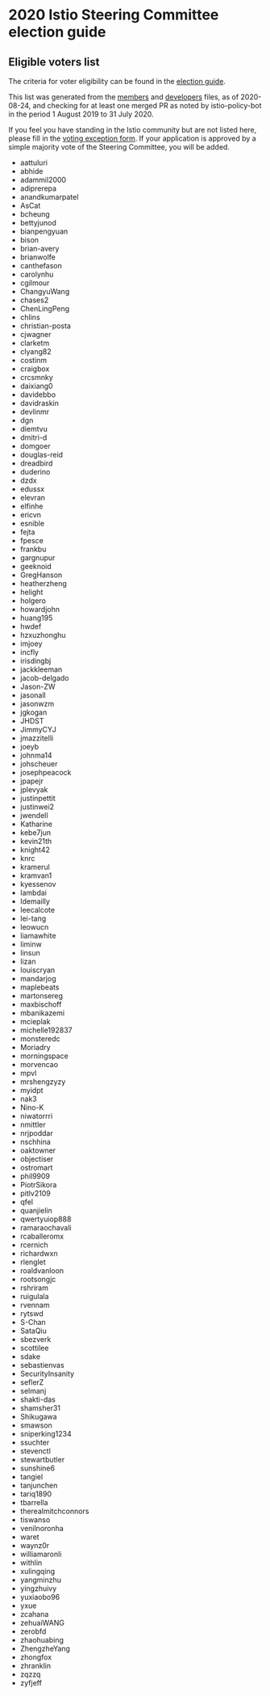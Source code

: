 # 2020 Istio Steering Committee election guide

## Eligible voters list

The criteria for voter eligibility can be found in the [election guide](README.md).

This list was generated from the [members](/org/members.yaml) and [developers](/org/developers.yaml) files, as of 2020-08-24, and checking for at least one merged PR as noted by istio-policy-bot in the period 1 August 2019 to 31 July 2020.

If you feel you have standing in the Istio community but are not listed here, please fill in the [voting exception form](https://forms.gle/jeZd9Qs9smabXod67). If your application is approved by a simple majority vote of the Steering Committee, you will be added.

- aattuluri
- abhide
- adammil2000
- adiprerepa
- anandkumarpatel
- AsCat
- bcheung
- bettyjunod
- bianpengyuan
- bison
- brian-avery
- brianwolfe
- canthefason
- carolynhu
- cgilmour
- ChangyuWang
- chases2
- ChenLingPeng
- chlins
- christian-posta
- cjwagner
- clarketm
- clyang82
- costinm
- craigbox
- crcsmnky
- daixiang0
- davidebbo
- davidraskin
- devlinmr
- dgn
- diemtvu
- dmitri-d
- domgoer
- douglas-reid
- dreadbird
- duderino
- dzdx
- edussx
- elevran
- elfinhe
- ericvn
- esnible
- fejta
- fpesce
- frankbu
- gargnupur
- geeknoid
- GregHanson
- heatherzheng
- helight
- holgero
- howardjohn
- huang195
- hwdef
- hzxuzhonghu
- imjoey
- incfly
- irisdingbj
- jackkleeman
- jacob-delgado
- Jason-ZW
- jasonall
- jasonwzm
- jgkogan
- JHDST
- JimmyCYJ
- jmazzitelli
- joeyb
- johnma14
- johscheuer
- josephpeacock
- jpapejr
- jplevyak
- justinpettit
- justinwei2
- jwendell
- Katharine
- kebe7jun
- kevin21th
- knight42
- knrc
- kramerul
- kramvan1
- kyessenov
- lambdai
- ldemailly
- leecalcote
- lei-tang
- leowucn
- liamawhite
- liminw
- linsun
- lizan
- louiscryan
- mandarjog
- maplebeats
- martonsereg
- maxbischoff
- mbanikazemi
- mcieplak
- michelle192837
- monsteredc
- Moriadry
- morningspace
- morvencao
- mpvl
- mrshengzyzy
- myidpt
- nak3
- Nino-K
- niwatorrri
- nmittler
- nrjpoddar
- nschhina
- oaktowner
- objectiser
- ostromart
- phil9909
- PiotrSikora
- pitlv2109
- qfel
- quanjielin
- qwertyuiop888
- ramaraochavali
- rcaballeromx
- rcernich
- richardwxn
- rlenglet
- roaldvanloon
- rootsongjc
- rshriram
- ruigulala
- rvennam
- rytswd
- S-Chan
- SataQiu
- sbezverk
- scottilee
- sdake
- sebastienvas
- SecurityInsanity
- seflerZ
- selmanj
- shakti-das
- shamsher31
- Shikugawa
- smawson
- sniperking1234
- ssuchter
- stevenctl
- stewartbutler
- sunshine6
- tangiel
- tanjunchen
- tariq1890
- tbarrella
- therealmitchconnors
- tiswanso
- venilnoronha
- waret
- waynz0r
- williamaronli
- withlin
- xulingqing
- yangminzhu
- yingzhuivy
- yuxiaobo96
- yxue
- zcahana
- zehuaiWANG
- zerobfd
- zhaohuabing
- ZhengzheYang
- zhongfox
- zhranklin
- zqzzq
- zyfjeff